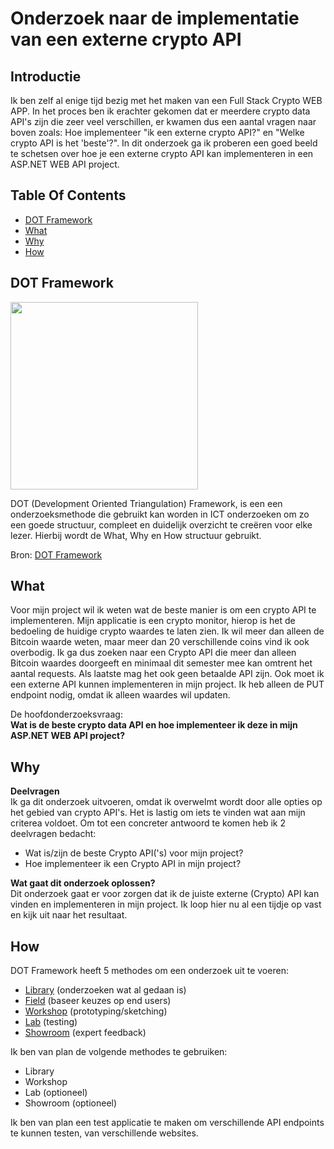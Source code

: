 # Onderzoek naar de implementatie van een externe crypto API

## Introductie
Ik ben zelf al enige tijd bezig met het maken van een Full Stack Crypto WEB APP. In het proces ben ik erachter gekomen dat er meerdere crypto data API's zijn die zeer veel verschillen, er kwamen dus een aantal vragen naar boven zoals: Hoe implementeer "ik een externe crypto API?" en "Welke crypto API is het 'beste'?". In dit onderzoek ga ik proberen een goed beeld te schetsen over hoe je een externe crypto API kan implementeren in een ASP.NET WEB API project.

## Table Of Contents
- [DOT Framework](#dot-framework)
- [What](#what)
- [Why](#why)
- [How](#How)

## DOT Framework

<img src=https://user-images.githubusercontent.com/58031089/114270834-cd543680-9a0e-11eb-9b01-7248641fab13.png width="300" height="300" />

DOT (Development Oriented Triangulation) Framework, is een een onderzoeksmethode die gebruikt kan worden in ICT onderzoeken om zo een goede structuur, compleet en duidelijk overzicht te creëren voor elke lezer. Hierbij wordt de What, Why en How structuur gebruikt.

Bron: [DOT Framework](https://ictresearchmethods.nl/The_DOT_Framework)

## What
Voor mijn project wil ik weten wat de beste manier is om een crypto API te implementeren. Mijn applicatie is een crypto monitor, hierop is het de bedoeling de huidige crypto waardes te laten zien. Ik wil meer dan alleen de Bitcoin waarde weten, maar meer dan 20 verschillende coins vind ik ook overbodig. Ik ga dus zoeken naar een Crypto API die meer dan alleen Bitcoin waardes doorgeeft en minimaal dit semester mee kan omtrent het aantal requests. Als laatste mag het ook geen betaalde API zijn. 
Ook moet ik een externe API kunnen implementeren in mijn project. Ik heb alleen de PUT endpoint nodig, omdat ik alleen waardes wil updaten.

De hoofdonderzoeksvraag:  
**Wat is de beste crypto data API en hoe implementeer ik deze in mijn ASP.NET WEB API project?**

## Why  
**Deelvragen**  
Ik ga dit onderzoek uitvoeren, omdat ik overwelmt wordt door alle opties op het gebied van crypto API's. Het is lastig om iets te vinden wat aan mijn criterea voldoet. Om tot een concreter antwoord te komen heb ik 2 deelvragen bedacht:  
- Wat is/zijn de beste Crypto API('s) voor mijn project?
- Hoe implementeer ik een Crypto API in mijn project?  

**Wat gaat dit onderzoek oplossen?**  
Dit onderzoek gaat er voor zorgen dat ik de juiste externe (Crypto) API kan vinden en implementeren in mijn project. Ik loop hier nu al een tijdje op vast en kijk uit naar het resultaat.

## How
DOT Framework heeft 5 methodes om een onderzoek uit te voeren:
- [Library](https://ictresearchmethods.nl/Category:Library) (onderzoeken wat al gedaan is)
- [Field](https://ictresearchmethods.nl/Category:Field) (baseer keuzes op end users) 
- [Workshop](https://ictresearchmethods.nl/Category:Workshop) (prototyping/sketching)
- [Lab](https://ictresearchmethods.nl/Category:Lab) (testing)
- [Showroom](https://ictresearchmethods.nl/Category:Showroom) (expert feedback)

Ik ben van plan de volgende methodes te gebruiken:  
- Library
- Workshop
- Lab (optioneel)
- Showroom (optioneel)

Ik ben van plan een test applicatie te maken om verschillende API endpoints te kunnen testen, van verschillende websites. 
